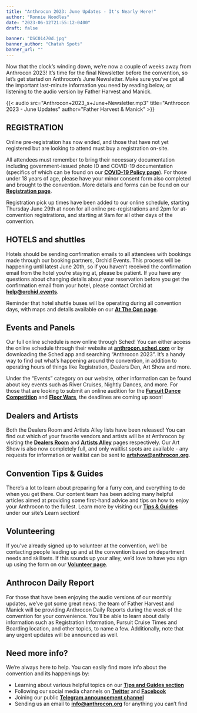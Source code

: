 ```yaml
---
title: "Anthrocon 2023: June Updates - It's Nearly Here!"
author: "Ronnie Noodles"
date: "2023-06-12T21:55:12-0400"
draft: false

banner: "DSC01470d.jpg"
banner_author: "Chatah Spots"
banner_url: ""
---
```


Now that the clock’s winding down, we’re now a couple of weeks away from Anthrocon 2023! It’s time for the final Newsletter before the convention, so let’s get started on Anthrocon’s June Newsletter. Make sure you’ve got all the important last-minute information you need by reading below, or listening to the audio version by Father Harvest and Manick.

{{< audio src="Anthrocon+2023_s+June+Newsletter.mp3" title="Anthrocon 2023 - June Updates" author="Father Harvest &amp; Manick" >}}

## REGISTRATION

Online pre-registration has now ended, and those that have not yet registered but are looking to attend must buy a registration on-site.

All attendees must remember to bring their necessary documentation including government-issued photo ID and COVID-19 documentation (specifics of which can be found on our [**COVID-19 Policy page**](/covid-policy-2023)). For those under 18 years of age, please have your minor consent form also completed and brought to the convention. More details and forms can be found on our [**Registration page**](/registration).

Registration pick up times have been added to our online schedule, starting Thursday June 29th at noon for all online pre-registrations and 2pm for at-convention registrations, and starting at 9am for all other days of the convention.

## HOTELS and shuttles

Hotels should be sending confirmation emails to all attendees with bookings made through our booking partners, Orchid Events. This process will be happening until latest June 20th, so if you haven’t received the confirmation email from the hotel you’re staying at, please be patient. If you have any questions about changing details about your reservation before you get the confirmation email from your hotel, please contact Orchid at [**help@orchid.events**](mailto:help@orchid.events).

Reminder that hotel shuttle buses will be operating during all convention days, with maps and details available on our [**At The Con page**](/at-the-convention).

## Events and Panels

Our full online schedule is now online through Sched! You can either access the online schedule through their website at [**anthrocon.sched.com**](https://anthrocon.sched.com) or by downloading the Sched app and searching “Anthrocon 2023”. It’s a handy way to find out what’s happening around the convention, in addition to operating hours of things like Registration, Dealers Den, Art Show and more.

Under the “Events” category on our website, other information can be found about key events such as River Cruises, Nightly Dances, and more. For those that are looking to submit an online audition for the [**Fursuit Dance Competition**](/dance-competition) and [**Floor Wars**](/floor-wars), the deadlines are coming up soon!

## Dealers and Artists

Both the Dealers Room and Artists Alley lists have been released! You can find out which of your favorite vendors and artists will be at Anthrocon by visiting the [**Dealers Room**](/dealers-list-map-2023) and [**Artists Alley**](/alley) pages respectively. Our Art Show is also now completely full, and only waitlist spots are available - any requests for information or waitlist can be sent to [**artshow@anthrocon.org**](mailto:artshow@anthrocon.org).

## Convention Tips &amp; Guides

There’s a lot to learn about preparing for a furry con, and everything to do when you get there. Our content team has been adding many helpful articles aimed at providing some first-hand advice and tips on how to enjoy your Anthrocon to the fullest. Learn more by visiting our [**Tips &amp; Guides**](/tips-and-guides) under our site’s Learn section!

## Volunteering

If you’ve already signed up to volunteer at the convention, we’ll be contacting people leading up and at the convention based on department needs and skillsets. If this sounds up your alley, we’d love to have you sign up using the form on our [**Volunteer page**](/volunteer).

## Anthrocon Daily Report

For those that have been enjoying the audio versions of our monthly updates, we’ve got some great news: the team of Father Harvest and Manick will be providing Anthrocon Daily Reports during the week of the convention for your convenience. You’ll be able to learn about daily information such as Registration Information, Fursuit Cruise Times and Boarding location, and other topics, to name a few. Additionally, note that any urgent updates will be announced as well.

## Need more info?

We’re always here to help. You can easily find more info about the convention and its happenings by:

- Learning about various helpful topics on our [**Tips and Guides section**](/tips-and-guides)
- Following our social media channels on [**Twitter**](https://twitter.com/anthrocon) and [**Facebook**](https://facebook.com/anthrocon)
- Joining our public [**Telegram announcement channel**](https://t.me/anthrocon)
- Sending us an email to [**info@anthrocon.org**](mailto:info@anthrocon.org) for anything you can’t find
